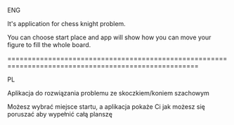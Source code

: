 ENG

It's application for chess knight problem.

You can choose start place and app will show how you can move your figure to fill the whole board.

=====================================================================================================

PL

Aplikacja do rozwiązania problemu ze skoczkiem/koniem szachowym

Możesz wybrać miejsce startu, a aplikacja pokaże Ci jak możesz się poruszać aby wypełnić całą planszę
